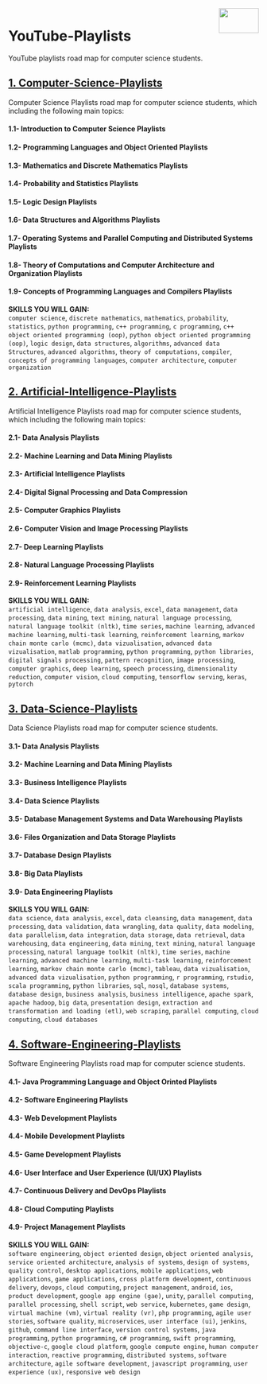 <img align="right" width="80" height="50" src="https://github.com/cs-MohamedAyman/YouTube-Playlists/blob/master/organizations-logos/youtube.jpg">

# YouTube-Playlists
YouTube playlists road map for computer science students.

## [1. Computer-Science-Playlists](https://github.com/cs-MohamedAyman/YouTube-Playlists/tree/master/1.Computer-Science-Playlists)
Computer Science Playlists road map for computer science students, which including the following main topics:

#### 1.1- Introduction to Computer Science Playlists
#### 1.2- Programming Languages and Object Oriented Playlists
#### 1.3- Mathematics and Discrete Mathematics Playlists
#### 1.4- Probability and Statistics Playlists
#### 1.5- Logic Design Playlists
#### 1.6- Data Structures and Algorithms Playlists
#### 1.7- Operating Systems and Parallel Computing and Distributed Systems Playlists
#### 1.8- Theory of Computations and Computer Architecture and Organization Playlists
#### 1.9- Concepts of Programming Languages and Compilers Playlists

**SKILLS YOU WILL GAIN:**<br>
`computer science`, `discrete mathematics`, `mathematics`, `probability`, `statistics`, `python programming`, `c++ programming`, `c programming`, `c++ object oriented programming (oop)`, `python object oriented programming (oop)`, `logic design`, `data structures`, `algorithms`, `advanced data Structures`, `advanced algorithms`, `theory of computations`, `compiler`, `concepts of programming languages`, `computer architecture`, `computer organization`

## [2. Artificial-Intelligence-Playlists](https://github.com/cs-MohamedAyman/YouTube-Playlists/tree/master/2.Artificial-Intelligence-Playlists)
Artificial Intelligence Playlists road map for computer science students, which including the following main topics:

#### 2.1- Data Analysis Playlists
#### 2.2- Machine Learning and Data Mining Playlists
#### 2.3- Artificial Intelligence Playlists
#### 2.4- Digital Signal Processing and Data Compression
#### 2.5- Computer Graphics Playlists
#### 2.6- Computer Vision and Image Processing Playlists
#### 2.7- Deep Learning Playlists
#### 2.8- Natural Language Processing Playlists
#### 2.9- Reinforcement Learning Playlists

**SKILLS YOU WILL GAIN:**<br>
`artificial intelligence`, `data analysis`, `excel`, `data management`, `data processing`, `data mining`, `text mining`, `natural language processing`, `natural language toolkit (nltk)`, `time series`, `machine learning`, `advanced machine learning`, `multi-task learning`, `reinforcement learning`, `markov chain monte carlo (mcmc)`, `data vizualisation`, `advanced data vizualisation`, `matlab programming`, `python programming`, `python libraries`, `digital signals processing`, `pattern recognition`, `image processing`, `computer graphics`, `deep learning`, `speech processing`, `dimensionality reduction`, `computer vision`, `cloud computing`, `tensorflow serving`, `keras`, `pytorch`

## [3. Data-Science-Playlists](https://github.com/cs-MohamedAyman/YouTube-Playlists/tree/master/3.Data-Science-Playlists)
Data Science Playlists road map for computer science students.

#### 3.1- Data Analysis Playlists
#### 3.2- Machine Learning and Data Mining Playlists
#### 3.3- Business Intelligence Playlists
#### 3.4- Data Science Playlists
#### 3.5- Database Management Systems and Data Warehousing Playlists
#### 3.6- Files Organization and Data Storage Playlists
#### 3.7- Database Design Playlists
#### 3.8- Big Data Playlists
#### 3.9- Data Engineering Playlists

**SKILLS YOU WILL GAIN:**<br>
`data science`, `data analysis`, `excel`, `data cleansing`, `data management`, `data processing`, `data validation`, `data wrangling`, `data quality`, `data modeling`, `data parallelism`, `data integration`, `data storage`, `data retrieval`, `data warehousing`, `data engineering`, `data mining`, `text mining`, `natural language processing`, `natural language toolkit (nltk)`, `time series`, `machine learning`, `advanced machine learning`, `multi-task learning`, `reinforcement learning`, `markov chain monte carlo (mcmc)`, `tableau`, `data vizualisation`, `advanced data vizualisation`, `python programming`, `r programming`, `rstudio`, `scala programming`, `python libraries`, `sql`, `nosql`, `database systems`, `database design`, `business analysis`, `business intelligence`, `apache spark`, `apache hadoop`, `big data`, `presentation design`, `extraction and transformation and loading (etl)`, `web scraping`, `parallel computing`, `cloud computing`, `cloud databases`

## [4. Software-Engineering-Playlists](https://github.com/cs-MohamedAyman/YouTube-Playlists/tree/master/4.Software-Engineering-Playlists)
Software Engineering Playlists road map for computer science students.

#### 4.1- Java Programming Language and Object Orinted Playlists
#### 4.2- Software Engineering Playlists
#### 4.3- Web Development Playlists
#### 4.4- Mobile Development Playlists
#### 4.5- Game Development Playlists
#### 4.6- User Interface and User Experience (UI/UX) Playlists
#### 4.7- Continuous Delivery and DevOps Playlists
#### 4.8- Cloud Computing Playlists
#### 4.9- Project Management Playlists

**SKILLS YOU WILL GAIN:**<br>
`software engineering`, `object oriented design`, `object oriented analysis`, `service oriented architecture`, `analysis of systems`, `design of systems`, `quality control`, `desktop applications`, `mobile applications`, `web applications`, `game applications`, `cross platform development`, `continuous delivery`, `devops`, `cloud computing`, `project management`, `android`, `ios`, `product development`, `google app engine (gae)`, `unity`, `parallel computing`, `parallel processing`, `shell script`, `web service`, `kubernetes`, `game design`, `virtual machine (vm)`, `virtual reality (vr)`, `php programming`, `agile user stories`, `software quality`, `microservices`, `user interface (ui)`, `jenkins`, `github`, `command line interface`, `version control systems`, `java programming`, `python programming`, `c# programming`, `swift programming`, `objective-c`, `google cloud platform`, `google compute engine`, `human computer interaction`, `reactive programming`, `distributed systems`, `software architecture`, `agile software development`, `javascript programming`, `user experience (ux)`, `responsive web design`

